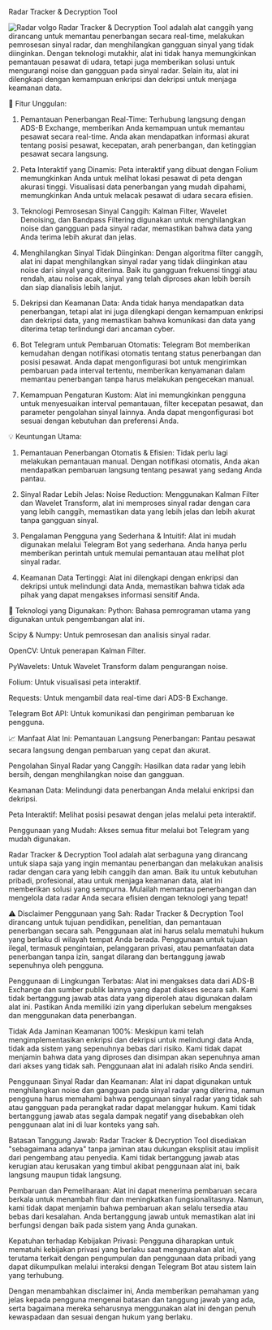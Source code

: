 Radar Tracker & Decryption Tool





![Radar volgo](https://github.com/user-attachments/assets/5947ef9c-9474-4542-8a77-e92a8395b17d)
Radar Tracker & Decryption Tool adalah alat canggih yang dirancang untuk memantau penerbangan secara real-time, melakukan pemrosesan sinyal radar, dan menghilangkan gangguan sinyal yang tidak diinginkan. Dengan teknologi mutakhir, alat ini tidak hanya memungkinkan pemantauan pesawat di udara, tetapi juga memberikan solusi untuk mengurangi noise dan gangguan pada sinyal radar. Selain itu, alat ini dilengkapi dengan kemampuan enkripsi dan dekripsi untuk menjaga keamanan data.

🚀 Fitur Unggulan:
1. Pemantauan Penerbangan Real-Time:
Terhubung langsung dengan ADS-B Exchange, memberikan Anda kemampuan untuk memantau pesawat secara real-time. Anda akan mendapatkan informasi akurat tentang posisi pesawat, kecepatan, arah penerbangan, dan ketinggian pesawat secara langsung.

2. Peta Interaktif yang Dinamis:
Peta interaktif yang dibuat dengan Folium memungkinkan Anda untuk melihat lokasi pesawat di peta dengan akurasi tinggi. Visualisasi data penerbangan yang mudah dipahami, memungkinkan Anda untuk melacak pesawat di udara secara efisien.

3. Teknologi Pemrosesan Sinyal Canggih:
Kalman Filter, Wavelet Denoising, dan Bandpass Filtering digunakan untuk menghilangkan noise dan gangguan pada sinyal radar, memastikan bahwa data yang Anda terima lebih akurat dan jelas.

4. Menghilangkan Sinyal Tidak Diinginkan:
Dengan algoritma filter canggih, alat ini dapat menghilangkan sinyal radar yang tidak diinginkan atau noise dari sinyal yang diterima. Baik itu gangguan frekuensi tinggi atau rendah, atau noise acak, sinyal yang telah diproses akan lebih bersih dan siap dianalisis lebih lanjut.

5. Dekripsi dan Keamanan Data:
Anda tidak hanya mendapatkan data penerbangan, tetapi alat ini juga dilengkapi dengan kemampuan enkripsi dan dekripsi data, yang memastikan bahwa komunikasi dan data yang diterima tetap terlindungi dari ancaman cyber.

6. Bot Telegram untuk Pembaruan Otomatis:
Telegram Bot memberikan kemudahan dengan notifikasi otomatis tentang status penerbangan dan posisi pesawat. Anda dapat mengonfigurasi bot untuk mengirimkan pembaruan pada interval tertentu, memberikan kenyamanan dalam memantau penerbangan tanpa harus melakukan pengecekan manual.

7. Kemampuan Pengaturan Kustom:
Alat ini memungkinkan pengguna untuk menyesuaikan interval pemantauan, filter kecepatan pesawat, dan parameter pengolahan sinyal lainnya. Anda dapat mengonfigurasi bot sesuai dengan kebutuhan dan preferensi Anda.

💡 Keuntungan Utama:
1. Pemantauan Penerbangan Otomatis & Efisien:
Tidak perlu lagi melakukan pemantauan manual. Dengan notifikasi otomatis, Anda akan mendapatkan pembaruan langsung tentang pesawat yang sedang Anda pantau.

2. Sinyal Radar Lebih Jelas:
Noise Reduction: Menggunakan Kalman Filter dan Wavelet Transform, alat ini memproses sinyal radar dengan cara yang lebih canggih, memastikan data yang lebih jelas dan lebih akurat tanpa gangguan sinyal.

3. Pengalaman Pengguna yang Sederhana & Intuitif:
Alat ini mudah digunakan melalui Telegram Bot yang sederhana. Anda hanya perlu memberikan perintah untuk memulai pemantauan atau melihat plot sinyal radar.

4. Keamanan Data Tertinggi:
Alat ini dilengkapi dengan enkripsi dan dekripsi untuk melindungi data Anda, memastikan bahwa tidak ada pihak yang dapat mengakses informasi sensitif Anda.

🔧 Teknologi yang Digunakan:
Python: Bahasa pemrograman utama yang digunakan untuk pengembangan alat ini.

Scipy & Numpy: Untuk pemrosesan dan analisis sinyal radar.

OpenCV: Untuk penerapan Kalman Filter.

PyWavelets: Untuk Wavelet Transform dalam pengurangan noise.

Folium: Untuk visualisasi peta interaktif.

Requests: Untuk mengambil data real-time dari ADS-B Exchange.

Telegram Bot API: Untuk komunikasi dan pengiriman pembaruan ke pengguna.

📈 Manfaat Alat Ini:
Pemantauan Langsung Penerbangan: Pantau pesawat secara langsung dengan pembaruan yang cepat dan akurat.

Pengolahan Sinyal Radar yang Canggih: Hasilkan data radar yang lebih bersih, dengan menghilangkan noise dan gangguan.

Keamanan Data: Melindungi data penerbangan Anda melalui enkripsi dan dekripsi.

Peta Interaktif: Melihat posisi pesawat dengan jelas melalui peta interaktif.

Penggunaan yang Mudah: Akses semua fitur melalui bot Telegram yang mudah digunakan.

Radar Tracker & Decryption Tool adalah alat serbaguna yang dirancang untuk siapa saja yang ingin memantau penerbangan dan melakukan analisis radar dengan cara yang lebih canggih dan aman. Baik itu untuk kebutuhan pribadi, profesional, atau untuk menjaga keamanan data, alat ini memberikan solusi yang sempurna. Mulailah memantau penerbangan dan mengelola data radar Anda secara efisien dengan teknologi yang tepat!



⚠️ Disclaimer
Penggunaan yang Sah: Radar Tracker & Decryption Tool dirancang untuk tujuan pendidikan, penelitian, dan pemantauan penerbangan secara sah. Penggunaan alat ini harus selalu mematuhi hukum yang berlaku di wilayah tempat Anda berada. Penggunaan untuk tujuan ilegal, termasuk pengintaian, pelanggaran privasi, atau pemanfaatan data penerbangan tanpa izin, sangat dilarang dan bertanggung jawab sepenuhnya oleh pengguna.

Penggunaan di Lingkungan Terbatas: Alat ini mengakses data dari ADS-B Exchange dan sumber publik lainnya yang dapat diakses secara sah. Kami tidak bertanggung jawab atas data yang diperoleh atau digunakan dalam alat ini. Pastikan Anda memiliki izin yang diperlukan sebelum mengakses dan menggunakan data penerbangan.

Tidak Ada Jaminan Keamanan 100%: Meskipun kami telah mengimplementasikan enkripsi dan dekripsi untuk melindungi data Anda, tidak ada sistem yang sepenuhnya bebas dari risiko. Kami tidak dapat menjamin bahwa data yang diproses dan disimpan akan sepenuhnya aman dari akses yang tidak sah. Penggunaan alat ini adalah risiko Anda sendiri.

Penggunaan Sinyal Radar dan Keamanan: Alat ini dapat digunakan untuk menghilangkan noise dan gangguan pada sinyal radar yang diterima, namun pengguna harus memahami bahwa penggunaan sinyal radar yang tidak sah atau gangguan pada perangkat radar dapat melanggar hukum. Kami tidak bertanggung jawab atas segala dampak negatif yang disebabkan oleh penggunaan alat ini di luar konteks yang sah.

Batasan Tanggung Jawab: Radar Tracker & Decryption Tool disediakan "sebagaimana adanya" tanpa jaminan atau dukungan eksplisit atau implisit dari pengembang atau penyedia. Kami tidak bertanggung jawab atas kerugian atau kerusakan yang timbul akibat penggunaan alat ini, baik langsung maupun tidak langsung.

Pembaruan dan Pemeliharaan: Alat ini dapat menerima pembaruan secara berkala untuk menambah fitur dan meningkatkan fungsionalitasnya. Namun, kami tidak dapat menjamin bahwa pembaruan akan selalu tersedia atau bebas dari kesalahan. Anda bertanggung jawab untuk memastikan alat ini berfungsi dengan baik pada sistem yang Anda gunakan.

Kepatuhan terhadap Kebijakan Privasi: Pengguna diharapkan untuk mematuhi kebijakan privasi yang berlaku saat menggunakan alat ini, terutama terkait dengan pengumpulan dan penggunaan data pribadi yang dapat dikumpulkan melalui interaksi dengan Telegram Bot atau sistem lain yang terhubung.

Dengan menambahkan disclaimer ini, Anda memberikan pemahaman yang jelas kepada pengguna mengenai batasan dan tanggung jawab yang ada, serta bagaimana mereka seharusnya menggunakan alat ini dengan penuh kewaspadaan dan sesuai dengan hukum yang berlaku.
